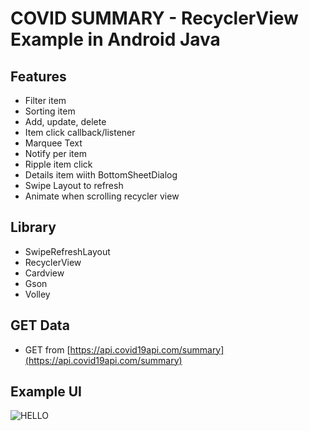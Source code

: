 # COVID SUMMARY - RecyclerView Example in Android Java

## Features

- Filter item
- Sorting item
- Add, update, delete
- Item click callback/listener
- Marquee Text
- Notify per item
- Ripple item click
- Details item wiith BottomSheetDialog
- Swipe Layout to refresh
- Animate when scrolling recycler view

## Library

- SwipeRefreshLayout
- RecyclerView
- Cardview
- Gson
- Volley

## GET Data

- GET from [https://api.covid19api.com/summary](https://api.covid19api.com/summary)

## Example UI

![HELLO](example.gif)
